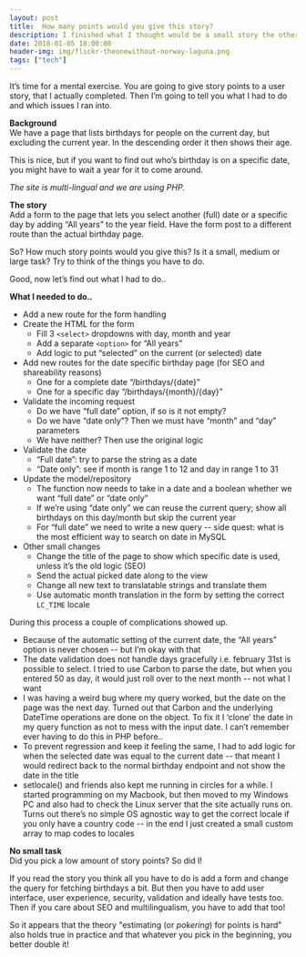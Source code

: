 ```yaml
---
layout: post
title:  How many points would you give this story?
description: I finished what I thought would be a small story the other day. A blogpost about the dangers of pokering story points.
date: 2018-01-05 18:00:00
header-img: img/flickr-theonewithout-norway-laguna.png
tags: ["tech"]
---
```


It’s time for a mental exercise. You are going to give story points to a user story, that I actually completed. 
Then I’m going to tell you what I had to do and which issues I ran into.

**Background**  
We have a page that lists birthdays for people on the current day, but excluding the current year. In the descending order it then shows their age.

This is nice, but if you want to find out who’s birthday is on a specific date, you might have to wait a year for it to come around.

_The site is  multi-lingual and we are using PHP._

**The story**  
Add a form to the page that lets you select another (full) date or a specific day by adding “All years” to the year field. 
Have the form post to a different route than the actual birthday page.

So? How much story points would you give this? Is it a small, medium or large task?
Try to think of the things you have to do.

Good, now let’s find out what I had to do..

**What I needed to do..**  
- Add a new route for the form handling
- Create the HTML for the form
    - Fill 3 `<select>` dropdowns with day, month and year
    - Add a separate `<option>` for “All years”
    - Add logic to put “selected” on the current (or selected) date
- Add new routes for the date specific birthday page (for SEO and shareability reasons)
    - One for a complete date “/birthdays/{date}”
    - One for a specific day “/birthdays/{month}/{day}”
- Validate the incoming request
    - Do we have “full date” option, if so is it not empty?
    - Do we have “date only”? Then we must have “month” and “day” parameters
    - We have neither? Then use the original logic
- Validate the date
    - “Full date”: try to parse the string as a date
    - “Date only”: see if month is range 1 to 12 and day in range 1 to 31
- Update the model/repository
    - The function now needs to take in a date and a boolean whether we want “full date” or “date only”
    - If we’re using “date only” we can reuse the current query; show all birthdays on this day/month but skip the current year
    - For “full date” we need to write a new query -- side quest: what is the most efficient way to search on date in MySQL
- Other small changes
    - Change the title of the page to show which specific date is used, unless it’s the old logic (SEO)
    - Send the actual picked date along to the view
    - Change all new text to translatable strings and translate them
    - Use automatic month translation in the form by setting the correct `LC_TIME` locale

During this process a couple of complications showed up.
- Because of the automatic setting of the current date, the “All years” option is never chosen -- but I’m okay with that
- The date validation does not handle days gracefully i.e. february 31st is possible to select. 
I tried to use Carbon to parse the date, but when you entered 50 as day, it would just roll over to the next month -- not what I want
- I was having a weird bug where my query worked, but the date on the page was the next day. 
Turned out that Carbon and the underlying DateTime operations are done on the object. 
To fix it I ‘clone’ the date in my query function as not to mess with the input date. I can’t remember ever having to do this in PHP before..
- To prevent regression and keep it feeling the same, I had to add logic for when the selected date was equal to the current date -- 
that meant I would redirect back to the normal birthday endpoint and not show the date in the title
- setlocale() and friends also kept me running in circles for a while. I started programming on my Macbook, 
but then moved to my Windows PC and also had to check the Linux server that the site actually runs on. 
Turns out there’s no simple OS agnostic way to get the correct locale if you only have a country code -- 
in the end I just created a small custom array to map codes to locales

**No small task**  
Did you pick a low amount of story points? So did I!

If you read the story you think all you have to do is add a form and change the query for fetching birthdays a bit. 
But then you have to add user interface, user experience, security, validation and ideally have tests too. 
Then if you care about SEO and multilingualism, you have to add that too!

So it appears that the theory "estimating (or _pokering_) for points is hard" also holds true in practice
and that whatever you pick in the beginning, you better double it!
